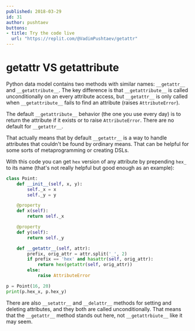 ```yaml
---
published: 2018-03-29
id: 31
author: pushtaev
buttons:
- title: Try the code live
  url: "https://replit.com/@VadimPushtaev/getattr"
---
```


# getattr VS getattribute

Python data model contains two methods with similar names:
`__getattr__` and `__getattribute__`.
The key difference is that `__getattribute__` is called unconditionally
on an every attribute access,
but `__getattr__` is only called when `__getattribute__` fails
to find an attribute (raises `AttributeError`).

The default `__getattribute__` behavior (the one you use every day)
is to return the attribute if it exists or to raise `AttributeError`.
There are no default for `__getattr__`.

That actually means that by default `__getattr__` is a way to handle attributes
that couldn't be found by ordinary means.
That can be helpful for some sorts of metaprogramming or creating DSLs.

With this code you can get `hex` version of any attribute
by prepending `hex_` to its name
(that's not really helpful but good enough as an example):

```python {no-print}
class Point:
    def __init__(self, x, y):
        self._x = x
        self._y = y

    @property
    def x(self):
        return self._x

    @property
    def y(self):
        return self._y

    def __getattr__(self, attr):
        prefix, orig_attr = attr.split('_', 2)
        if prefix == 'hex' and hasattr(self, orig_attr):
            return hex(getattr(self, orig_attr))
        else:
            raise AttributeError

p = Point(16, 20)
print(p.hex_x, p.hex_y)
```


There are also `__setattr__` and `__delattr__` methods for setting and deleting attributes, and they both are called unconditionally. That means that the `__getattr__` method stands out here, not `__getattrbiute__` like it may seem.